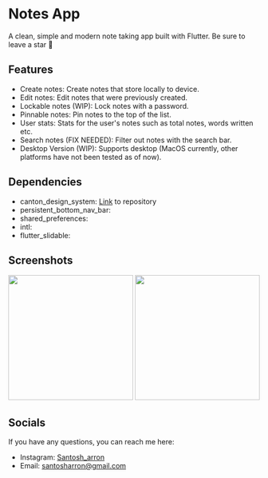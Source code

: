 # Notes App

A clean, simple and modern note taking app built with Flutter. Be sure to leave a star 🌟

## Features

- Create notes: Create notes that store locally to device.
- Edit notes: Edit notes that were previously created.
- Lockable notes (WIP): Lock notes with a password.
- Pinnable notes: Pin notes to the top of the list.
- User stats: Stats for the user's notes such as total notes, words written etc.
- Search notes (FIX NEEDED): Filter out notes with the search bar.
- Desktop Version (WIP): Supports desktop (MacOS currently, other platforms have not been tested as of now).


## Dependencies

- canton_design_system: [Link](https://github.com/santosharron/notes-app) to repository
- persistent_bottom_nav_bar:
- shared_preferences:
- intl:
- flutter_slidable:


## Screenshots
<div>
  <img width="250" src="https://user-images.githubusercontent.com/73644573/118997676-77c45f80-b9a6-11eb-9a47-e010941d7b2a.jpg"> </img>
  <img width="250" src="https://user-images.githubusercontent.com/73644573/118997048-fa98ea80-b9a5-11eb-9dbd-a290ab845e39.jpg"> </img> 
</div>


## Socials

If you have any questions, you can reach me here:

- Instagram: [Santosh_arron](https://www.instagram.com/santosh_arron/)
- Email: santosharron@gmail.com
